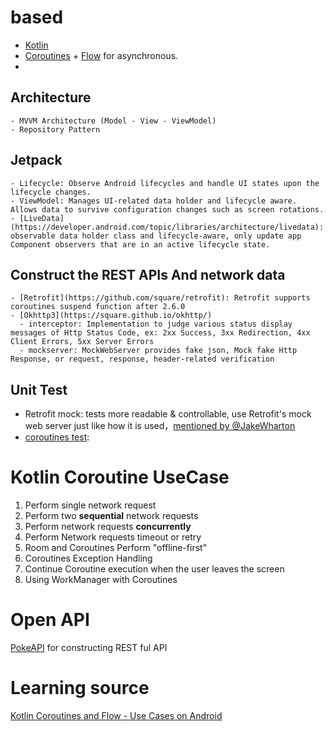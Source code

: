 
# based
- [Kotlin](https://kotlinlang.org/) 
- [Coroutines](https://github.com/Kotlin/kotlinx.coroutines) + [Flow](https://kotlin.github.io/kotlinx.coroutines/kotlinx-coroutines-core/kotlinx.coroutines.flow/) for asynchronous.
- 
## Architecture
    - MVVM Architecture (Model - View - ViewModel)
    - Repository Pattern

## Jetpack
    - Lifecycle: Observe Android lifecycles and handle UI states upon the lifecycle changes.
    - ViewModel: Manages UI-related data holder and lifecycle aware. Allows data to survive configuration changes such as screen rotations.
    - [LiveData](https://developer.android.com/topic/libraries/architecture/livedata): observable data holder class and lifecycle-aware, only update app Component observers that are in an active lifecycle state.

## Construct the REST APIs And network data
    - [Retrofit](https://github.com/square/retrofit): Retrofit supports coroutines suspend function after 2.6.0
    - [Okhttp3](https://square.github.io/okhttp/) 
      - interceptor: Implementation to judge various status display messages of Http Status Code, ex: 2xx Success, 3xx Redirection, 4xx Client Errors, 5xx Server Errors
      - mockserver: MockWebServer provides fake json, Mock fake Http Response, or request, response, header-related verification
## Unit Test
  - Retrofit mock: tests more readable & controllable, use Retrofit's mock web server just like how it is used，[mentioned by @JakeWharton](https://github.com/square/retrofit/issues/1413#issuecomment-168905741) 
  - [coroutines test](https://developer.android.com/kotlin/coroutines/test#additional-resources): 


# Kotlin Coroutine UseCase
1. Perform single network request
2. Perform two **sequential** network requests
3. Perform network requests **concurrently**
4. Perform Network requests timeout or retry
5. Room and Coroutines Perform "offline-first"
6. Coroutines Exception Handling
7. Continue Coroutine execution when the user leaves the screen
8. Using WorkManager with Coroutines


# Open API
[PokeAPI](https://pokeapi.co/) for constructing REST ful API

# Learning source
[Kotlin Coroutines and Flow - Use Cases on Android](https://github.com/LukasLechnerDev/Kotlin-Coroutines-and-Flow-UseCases-on-Android?tab=readme-ov-file)